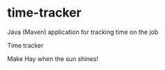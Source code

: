 # time-tracker
Java (Maven) application for tracking time on the job

Time tracker

Make Hay when the sun shines!
